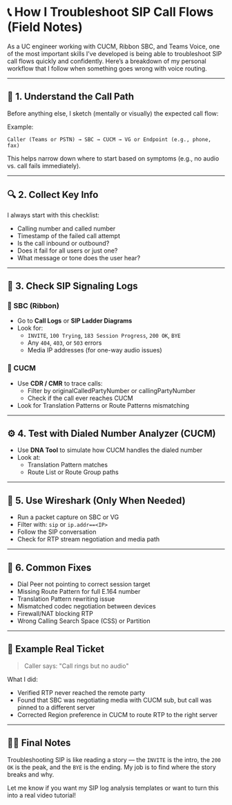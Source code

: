 # 📞 How I Troubleshoot SIP Call Flows (Field Notes)

As a UC engineer working with CUCM, Ribbon SBC, and Teams Voice, one of the most important skills I’ve developed is being able to troubleshoot SIP call flows quickly and confidently. Here’s a breakdown of my personal workflow that I follow when something goes wrong with voice routing.

---

## 🧭 1. Understand the Call Path
Before anything else, I sketch (mentally or visually) the expected call flow:

Example:
```
Caller (Teams or PSTN) → SBC → CUCM → VG or Endpoint (e.g., phone, fax)
```

This helps narrow down where to start based on symptoms (e.g., no audio vs. call fails immediately).

---

## 🔍 2. Collect Key Info
I always start with this checklist:
- Calling number and called number
- Timestamp of the failed call attempt
- Is the call inbound or outbound?
- Does it fail for all users or just one?
- What message or tone does the user hear?

---

## 🧪 3. Check SIP Signaling Logs

### 📍 SBC (Ribbon)
- Go to **Call Logs** or **SIP Ladder Diagrams**
- Look for:
  - `INVITE`, `100 Trying`, `183 Session Progress`, `200 OK`, `BYE`
  - Any `404`, `403`, or `503` errors
  - Media IP addresses (for one-way audio issues)

### 🧭 CUCM
- Use **CDR / CMR** to trace calls:
  - Filter by originalCalledPartyNumber or callingPartyNumber
  - Check if the call ever reaches CUCM
- Look for Translation Patterns or Route Patterns mismatching

---

## ⚙️ 4. Test with Dialed Number Analyzer (CUCM)
- Use **DNA Tool** to simulate how CUCM handles the dialed number
- Look at:
  - Translation Pattern matches
  - Route List or Route Group paths

---

## 🧰 5. Use Wireshark (Only When Needed)
- Run a packet capture on SBC or VG
- Filter with: `sip` or `ip.addr==<IP>`
- Follow the SIP conversation
- Check for RTP stream negotiation and media path

---

## 🧹 6. Common Fixes
- Dial Peer not pointing to correct session target
- Missing Route Pattern for full E.164 number
- Translation Pattern rewriting issue
- Mismatched codec negotiation between devices
- Firewall/NAT blocking RTP
- Wrong Calling Search Space (CSS) or Partition

---

## 💬 Example Real Ticket
> Caller says: "Call rings but no audio"

What I did:
- Verified RTP never reached the remote party
- Found that SBC was negotiating media with CUCM sub, but call was pinned to a different server
- Corrected Region preference in CUCM to route RTP to the right server

---

## ✍🏽 Final Notes
Troubleshooting SIP is like reading a story — the `INVITE` is the intro, the `200 OK` is the peak, and the `BYE` is the ending. My job is to find where the story breaks and why.

Let me know if you want my SIP log analysis templates or want to turn this into a real video tutorial!
